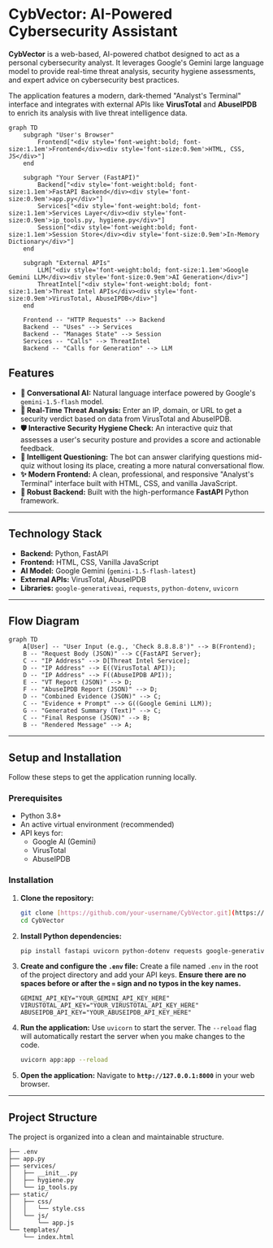 # CybVector: AI-Powered Cybersecurity Assistant



**CybVector** is a web-based, AI-powered chatbot designed to act as a personal cybersecurity analyst. It leverages Google's Gemini large language model to provide real-time threat analysis, security hygiene assessments, and expert advice on cybersecurity best practices.



The application features a modern, dark-themed "Analyst's Terminal" interface and integrates with external APIs like **VirusTotal** and **AbuseIPDB** to enrich its analysis with live threat intelligence data.

```mermaid
graph TD
    subgraph "User's Browser"
        Frontend["<div style='font-weight:bold; font-size:1.1em'>Frontend</div><div style='font-size:0.9em'>HTML, CSS, JS</div>"]
    end

    subgraph "Your Server (FastAPI)"
        Backend["<div style='font-weight:bold; font-size:1.1em'>FastAPI Backend</div><div style='font-size:0.9em'>app.py</div>"]
        Services["<div style='font-weight:bold; font-size:1.1em'>Services Layer</div><div style='font-size:0.9em'>ip_tools.py, hygiene.py</div>"]
        Session["<div style='font-weight:bold; font-size:1.1em'>Session Store</div><div style='font-size:0.9em'>In-Memory Dictionary</div>"]
    end

    subgraph "External APIs"
        LLM["<div style='font-weight:bold; font-size:1.1em'>Google Gemini LLM</div><div style='font-size:0.9em'>AI Generation</div>"]
        ThreatIntel["<div style='font-weight:bold; font-size:1.1em'>Threat Intel APIs</div><div style='font-size:0.9em'>VirusTotal, AbuseIPDB</div>"]
    end

    Frontend -- "HTTP Requests" --> Backend
    Backend -- "Uses" --> Services
    Backend -- "Manages State" --> Session
    Services -- "Calls" --> ThreatIntel
    Backend -- "Calls for Generation" --> LLM

```
## Features

* **🤖 Conversational AI:** Natural language interface powered by Google's `gemini-1.5-flash` model.
* **🔎 Real-Time Threat Analysis:** Enter an IP, domain, or URL to get a security verdict based on data from VirusTotal and AbuseIPDB.
* **🛡️ Interactive Security Hygiene Check:** An interactive quiz that assesses a user's security posture and provides a score and actionable feedback.
* **🧠 Intelligent Questioning:** The bot can answer clarifying questions mid-quiz without losing its place, creating a more natural conversational flow.
* **✨ Modern Frontend:** A clean, professional, and responsive "Analyst's Terminal" interface built with HTML, CSS, and vanilla JavaScript.
* **🐍 Robust Backend:** Built with the high-performance **FastAPI** Python framework.

---

## Technology Stack

* **Backend:** Python, FastAPI
* **Frontend:** HTML, CSS, Vanilla JavaScript
* **AI Model:** Google Gemini (`gemini-1.5-flash-latest`)
* **External APIs:** VirusTotal, AbuseIPDB
* **Libraries:** `google-generativeai`, `requests`, `python-dotenv`, `uvicorn`

---

## Flow Diagram 

```mermaid
graph TD
    A[User] -- "User Input (e.g., 'Check 8.8.8.8')" --> B(Frontend);
    B -- "Request Body (JSON)" --> C{FastAPI Server};
    C -- "IP Address" --> D[Threat Intel Service];
    D -- "IP Address" --> E((VirusTotal API));
    D -- "IP Address" --> F((AbuseIPDB API));
    E -- "VT Report (JSON)" --> D;
    F -- "AbuseIPDB Report (JSON)" --> D;
    D -- "Combined Evidence (JSON)" --> C;
    C -- "Evidence + Prompt" --> G((Google Gemini LLM));
    G -- "Generated Summary (Text)" --> C;
    C -- "Final Response (JSON)" --> B;
    B -- "Rendered Message" --> A;
```

---

## Setup and Installation

Follow these steps to get the application running locally.

### Prerequisites

* Python 3.8+
* An active virtual environment (recommended)
* API keys for:
    * Google AI (Gemini)
    * VirusTotal
    * AbuseIPDB

### Installation

1.  **Clone the repository:**
    ```bash
    git clone [https://github.com/your-username/CybVector.git](https://github.com/your-username/CybVector.git)
    cd CybVector
    ```

2.  **Install Python dependencies:**
    ```bash
    pip install fastapi uvicorn python-dotenv requests google-generativeai
    ```

3.  **Create and configure the `.env` file:**
    Create a file named `.env` in the root of the project directory and add your API keys. **Ensure there are no spaces before or after the `=` sign and no typos in the key names.**

    ```text
    GEMINI_API_KEY="YOUR_GEMINI_API_KEY_HERE"
    VIRUSTOTAL_API_KEY="YOUR_VIRUSTOTAL_API_KEY_HERE"
    ABUSEIPDB_API_KEY="YOUR_ABUSEIPDB_API_KEY_HERE"
    ```

4.  **Run the application:**
    Use `uvicorn` to start the server. The `--reload` flag will automatically restart the server when you make changes to the code.

    ```bash
    uvicorn app:app --reload
    ```

5.  **Open the application:**
    Navigate to **`http://127.0.0.1:8000`** in your web browser.

---

## Project Structure

The project is organized into a clean and maintainable structure.

```/cybvector-project
├── .env
├── app.py
├── services/
│   ├── __init__.py
│   ├── hygiene.py
│   └── ip_tools.py
├── static/
│   ├── css/
│   │   └── style.css
│   └── js/
│       └── app.js
└── templates/
    └── index.html
```
